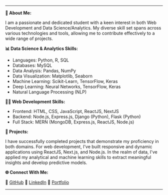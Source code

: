 
---

**🚀 About Me:**

I am a passionate and dedicated student with a keen interest in both Web Development and Data Science/Analytics. My diverse skill set spans across various technologies and tools, allowing me to contribute effectively to a wide range of projects.

**📊 Data Science & Analytics Skills:**

- Languages: Python, R, SQL
- Databases: MySQL
- Data Analysis: Pandas, NumPy
- Data Visualization: Matplotlib, Seaborn
- Machine Learning: Scikit-Learn, TensorFlow, Keras
- Deep Learning: Neural Networks, TensorFlow, Keras
- Natural Language Processing (NLP)

  
**👩‍💻 Web Development Skills:**

- Frontend: HTML, CSS, JavaScript, ReactJS, NextJS
- Backend: Node.js, Express.js, Django (Python), Flask (Python)
- Full Stack: MERN (MongoDB, Express.js, ReactJS, Node.js)


**💼 Projects:**

I have successfully completed projects that demonstrate my proficiency in both domains. For web development, I've built responsive and dynamic applications using ReactJS, Next.js, and Node.js. In the realm of data, I've applied my analytical and machine learning skills to extract meaningful insights and develop predictive models.

**🌐 Connect With Me:**

🔗 [GitHub](https://github.com/chetan-sahu-1111)      🔗 [LinkedIn](https://www.linkedin.com/in/chetanssahu/)      🔗 [Portfolio](https://chetan-sahu-1111.github.io/portfolio/)


---


